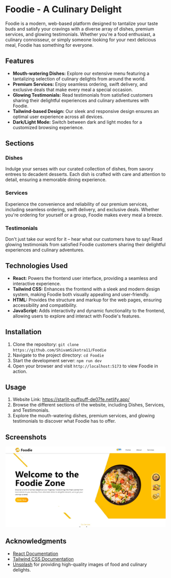 # Foodie - A Culinary Delight

Foodie is a modern, web-based platform designed to tantalize your taste buds and satisfy your cravings with a diverse array of dishes, premium services, and glowing testimonials. Whether you're a food enthusiast, a culinary connoisseur, or simply someone looking for your next delicious meal, Foodie has something for everyone.

## Features

- **Mouth-watering Dishes:** Explore our extensive menu featuring a tantalizing selection of culinary delights from around the world.
- **Premium Services:** Enjoy seamless ordering, swift delivery, and exclusive deals that make every meal a special occasion.
- **Glowing Testimonials:** Read testimonials from satisfied customers sharing their delightful experiences and culinary adventures with Foodie.
- **Tailwind-based Design:** Our sleek and responsive design ensures an optimal user experience across all devices.
- **Dark/Light Mode:** Switch between dark and light modes for a customized browsing experience.

## Sections

### Dishes

Indulge your senses with our curated collection of dishes, from savory entrees to decadent desserts. Each dish is crafted with care and attention to detail, ensuring a memorable dining experience.

### Services

Experience the convenience and reliability of our premium services, including seamless ordering, swift delivery, and exclusive deals. Whether you're ordering for yourself or a group, Foodie makes every meal a breeze.

### Testimonials

Don't just take our word for it – hear what our customers have to say! Read glowing testimonials from satisfied Foodie customers sharing their delightful experiences and culinary adventures.

## Technologies Used

- **React:** Powers the frontend user interface, providing a seamless and interactive experience.
- **Tailwind CSS:** Enhances the frontend with a sleek and modern design system, making Foodie both visually appealing and user-friendly.
- **HTML:** Provides the structure and markup for the web pages, ensuring accessibility and compatibility.
- **JavaScript:** Adds interactivity and dynamic functionality to the frontend, allowing users to explore and interact with Foodie's features.

## Installation

1. Clone the repository: `git clone https://github.com/ShivamSikotra11/Foodie`
2. Navigate to the project directory: `cd Foodie`
3. Start the development server: `npm run dev`
5. Open your browser and visit `http://localhost:5173` to view Foodie in action.

## Usage
1. Website Link: https://starlit-puffpuff-de07fe.netlify.app/
2. Browse the different sections of the website, including Dishes, Services, and Testimonials.
3. Explore the mouth-watering dishes, premium services, and glowing testimonials to discover what Foodie has to offer.


## Screenshots
![Login Page](hero.jpg)


## Acknowledgments

- [React Documentation](https://reactjs.org/docs/getting-started.html)
- [Tailwind CSS Documentation](https://tailwindcss.com/docs)
- [Unsplash](https://unsplash.com/) for providing high-quality images of food and culinary delights.
